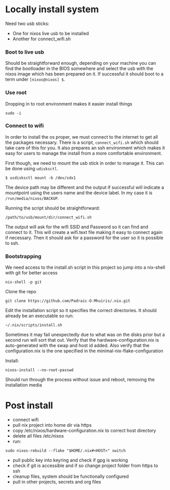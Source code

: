 
# Locally install system

Need two usb sticks:

- One for nixos live usb to be installed
- Another for connect_wifi.sh

### Boot to live usb

Should be straightforward enough, depending on your machine you can find the bootloader in the BIOS somewhere and select the usb with the nixos image which has been prepared on it. If successful it should boot to a term under `[nixos@nixos] $`.

### Use root

Dropping in to root environment makes it easier install things

``` shell
sudo -i
```

### Connect to wifi

In order to install the os proper, we must connect to the internet to get all the packages necessary. There is a script, `connect_wifi.sh` which should take care of this for you. It also prepares an ssh environment which makes it easy for users to manage the install from a more comfortable environment. 

First though, we need to mount the usb stick in order to manage it. This can be done using `udisksctl`.

``` shell
$ usdisksctl mount -b /dev/sdx1
```

The device path may be different and the output if successful will indicate a mountpoint using the users name and the device label. In my case it is `/run/media/nixos/BACKUP`.

Running the script should be straightforward:

``` shell
/path/to/usb/mount/dir/connect_wifi.sh
```

The output will ask for the wifi SSID and Password so it can find and connect to it. This will create a wifi.text file making it easy to connect again if necessary. Then it should ask for a password for the user so it is possible to ssh.

### Bootstrapping

We need access to the install.sh script in this project so jump into a nix-shell with git for better access

``` shell
nix-shell -p git
```

Clone the repo

``` shell
git clone https://github.com/Padraic-O-Mhuiris/.nix.git
```

Edit the installation script so it specifies the correct directories. It should already be an executable so run:

``` shell
~/.nix/scripts/install.sh
```

Sometimes it may fail unexpectedly due to what was on the disks prior but a second run will sort that out. Verify that the hardware-configuration.nix is auto-generated with the swap and host id added. Also verify that the configuration.nix is the one specified in the minimal-nix-flake-configuration

Install:

``` shell
nixos-install --no-root-passwd
```

Should run through the process without issue and reboot, removing the installation media

# Post install
- connect wifi
- pull nix project into home dir via https
- copy /etc/nixos/hardware-configuration.nix to correct host directory
- delete all files /etc/nixos
- run:

``` shell
sudo nixos-rebuild --flake "$HOME/.nix#<HOST>" switch
```

- pull public key into keyring and check if gpg is working
- check if git is accessible and if so change project folder from https to ssh
- cleanup files, system should be functionally configured
- pull in other projects, secrets and org files


